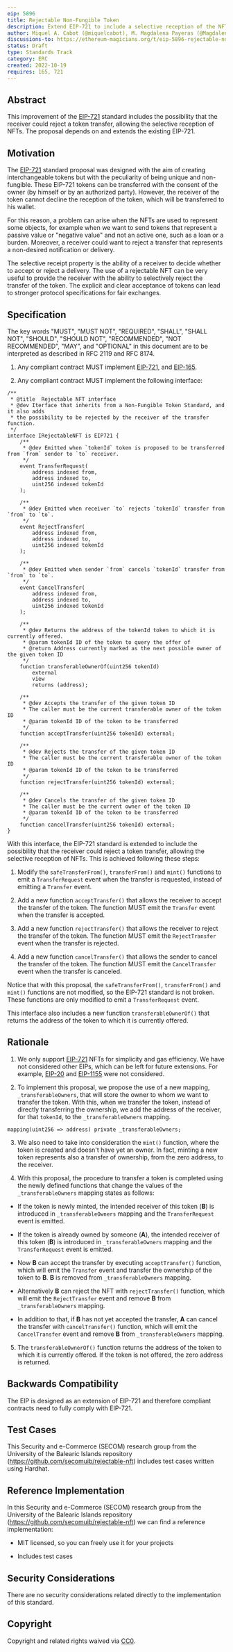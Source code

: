 ```yaml
---
eip: 5896
title: Rejectable Non-Fungible Token
description: Extend EIP-721 to include a selective reception of the NFT by the receiver of the transfer
author: Miquel A. Cabot (@miquelcabot), M. Magdalena Payeras (@MagdalenaPayeras), Macià Mut (@maciamut), Rosa Pericàs (@RosaPericas)
discussions-to: https://ethereum-magicians.org/t/eip-5896-rejectable-non-fungible-token/11674
status: Draft
type: Standards Track
category: ERC
created: 2022-10-19
requires: 165, 721
---
```


## Abstract

This improvement of the [EIP-721](./eip-721) standard includes the possibility that the receiver could reject a token transfer, allowing the selective reception of NFTs. The proposal depends on and extends the existing EIP-721.

## Motivation

The [EIP-721](./eip-721) standard proposal was designed with the aim of creating interchangeable tokens but with the peculiarity of being unique and non-fungible. These EIP-721 tokens can be transferred with the consent of the owner (by himself or by an authorized party). However, the receiver of the token cannot decline the reception of the token, which will be transferred to his wallet.

For this reason, a problem can arise when the NFTs are used to represent some objects, for example when we want to send tokens that represent a passive value or "negative value" and not an active one, such as a loan or a burden. Moreover, a receiver could want to reject a transfer that represents a non-desired notification or delivery.

The selective receipt property is the ability of a receiver to decide whether to accept or reject a delivery. The use of a rejectable NFT can be very useful to provide the receiver with the ability to selectively reject the transfer of the token. The explicit and clear acceptance of tokens can lead to stronger protocol specifications for fair exchanges.

## Specification

The key words "MUST", "MUST NOT", "REQUIRED", "SHALL", "SHALL NOT", "SHOULD", "SHOULD NOT", "RECOMMENDED", "NOT RECOMMENDED", "MAY", and "OPTIONAL" in this document are to be interpreted as described in RFC 2119 and RFC 8174.

1. Any compliant contract MUST implement [EIP-721](./eip-721.md), and [EIP-165](./eip-165.md).

2. Any compliant contract MUST implement the following interface:

```solidity
/**
 * @title  Rejectable NFT interface
 * @dev Iterface that inherits from a Non-Fungible Token Standard, and it also adds
 * the possibility to be rejected by the receiver of the transfer function.
 */
interface IRejectableNFT is EIP721 {
    /**
     * @dev Emitted when `tokenId` token is proposed to be transferred from `from` sender to `to` receiver.
     */
    event TransferRequest(
        address indexed from,
        address indexed to,
        uint256 indexed tokenId
    );

    /**
     * @dev Emitted when receiver `to` rejects `tokenId` transfer from `from` to `to`.
     */
    event RejectTransfer(
        address indexed from,
        address indexed to,
        uint256 indexed tokenId
    );

    /**
     * @dev Emitted when sender `from` cancels `tokenId` transfer from `from` to `to`.
     */
    event CancelTransfer(
        address indexed from,
        address indexed to,
        uint256 indexed tokenId
    );

    /**
     * @dev Returns the address of the tokenId token to which it is currently offered.
     * @param tokenId ID of the token to query the offer of
     * @return Address currently marked as the next possible owner of the given token ID
     */
    function transferableOwnerOf(uint256 tokenId)
        external
        view
        returns (address);

    /**
     * @dev Accepts the transfer of the given token ID
     * The caller must be the current transferable owner of the token ID
     * @param tokenId ID of the token to be transferred
     */
    function acceptTransfer(uint256 tokenId) external;

    /**
     * @dev Rejects the transfer of the given token ID
     * The caller must be the current transferable owner of the token ID
     * @param tokenId ID of the token to be transferred
     */
    function rejectTransfer(uint256 tokenId) external;

    /**
     * @dev Cancels the transfer of the given token ID
     * The caller must be the current owner of the token ID
     * @param tokenId ID of the token to be transferred
     */
    function cancelTransfer(uint256 tokenId) external;
}
```

With this interface, the EIP-721 standard is extended to include the possibility that the receiver could reject a token transfer, allowing the selective reception of NFTs. This is achieved following these steps:

1. Modify the `safeTransferFrom()`, `transferFrom()` and `mint()` functions to emit a `TransferRequest` event when the transfer is requested, instead of emitting a `Transfer` event.

2. Add a new function `acceptTransfer()` that allows the receiver to accept the transfer of the token. The function MUST emit the `Transfer` event when the transfer is accepted.

3. Add a new function `rejectTransfer()` that allows the receiver to reject the transfer of the token. The function MUST emit the `RejectTransfer` event when the transfer is rejected.

4. Add a new function `cancelTransfer()` that allows the sender to cancel the transfer of the token. The function MUST emit the `CancelTransfer` event when the transfer is canceled.

Notice that with this proposal, the `safeTransferFrom()`, `transferFrom()` and `mint()` functions are not modified, so the EIP-721 standard is not broken. These functions are only modified to emit a `TransferRequest` event.

This interface also includes a new function `transferableOwnerOf()` that returns the address of the token to which it is currently offered.

## Rationale

1. We only support [EIP-721](./eip-721.md) NFTs for simplicity and gas efficiency. We have not considered other EIPs, which can be left for future extensions. For example, [EIP-20](./eip-20.md) and [EIP-1155](./eip-1155.md) were not considered.

2. To implement this proposal, we propose the use of a new mapping, `_transferableOwners`, that will store the owner to whom we want to transfer the token. With this, when we transfer the token, instead of directly transferring the ownership, we add the address of the receiver, for that `tokenId`, to the `_transferableOwners` mapping.
```solidity
mapping(uint256 => address) private _transferableOwners;
```

3. We also need to take into consideration the `mint()` function, where the token is created and doesn't have yet an owner. In fact, minting a new token represents also a transfer of ownership, from the zero address, to the receiver.

4. With this proposal, the procedure to transfer a token is completed using the newly defined functions that change the values of the `_transferableOwners` mapping states as follows:

  * If the token is newly minted, the intended receiver of this token (**B**) is introduced in `_transferableOwners` mapping and the `TransferRequest` event is emitted.

  * If the token is already owned by someone (**A**), the intended receiver of this token (**B**) is introduced in `_transferableOwners` mapping and the `TransferRequest` event is emitted.

  * Now **B** can accept the transfer by executing `acceptTransfer()` function, which will emit the `Transfer` event and transfer the ownership of the token to **B**. **B** is removed from `_transferableOwners` mapping.

  * Alternatively **B** can reject the NFT with `rejectTransfer()` function, which will emit the `RejectTransfer` event and remove **B** from `_transferableOwners` mapping.

  * In addition to that, if **B** has not yet accepted the transfer, **A** can cancel the transfer with `cancelTransfer()` function, which will emit the `CancelTransfer` event and remove **B** from `_transferableOwners` mapping.

5. The `transferableOwnerOf()` function returns the address of the token to which it is currently offered. If the token is not offered, the zero address is returned.

## Backwards Compatibility

The EIP is designed as an extension of EIP-721 and therefore compliant contracts need to fully comply with EIP-721.

## Test Cases

This Security and e-Commerce (SECOM) research group from the University of the Balearic Islands repository (https://github.com/secomuib/rejectable-nft) includes test cases written using Hardhat.

## Reference Implementation

In this Security and e-Commerce (SECOM) research group from the University of the Balearic Islands repository (https://github.com/secomuib/rejectable-nft) we can find a reference implementation:

- MIT licensed, so you can freely use it for your projects

- Includes test cases

## Security Considerations

There are no security considerations related directly to the implementation of this standard.

## Copyright

Copyright and related rights waived via [CC0](../LICENSE.md).
